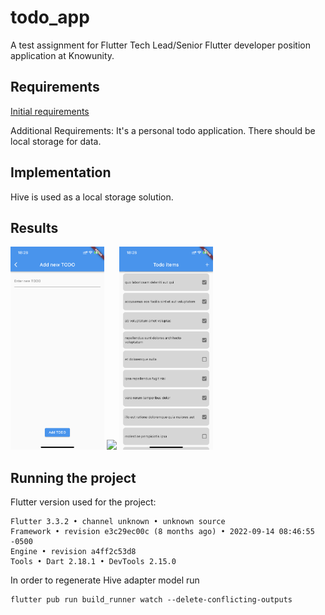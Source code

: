 # todo_app

A test assignment for Flutter Tech Lead/Senior Flutter developer position application at Knowunity.

## Requirements

[Initial requirements](requirements/Flutter%20Case%20Study.pdf)

Additional Requirements:
It's a personal todo application. There should be local storage for data.


## Implementation

Hive is used as a local storage solution.

## Results
<img src='screenshots/todo_list.PNG' width='150'> <img src='screenshots/view_contact.PNG' width='150'> <img src='screenshots/add_todo.PNG' width='150'>


## Running the project

Flutter version used for the project:
```
Flutter 3.3.2 • channel unknown • unknown source
Framework • revision e3c29ec00c (8 months ago) • 2022-09-14 08:46:55 -0500
Engine • revision a4ff2c53d8
Tools • Dart 2.18.1 • DevTools 2.15.0
```

In order to regenerate Hive adapter model run
```
flutter pub run build_runner watch --delete-conflicting-outputs 
```

